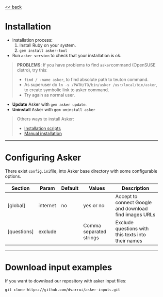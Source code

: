 
[<< back](../../README.md)

# Installation

* Installation process:
    1. Install Ruby on your system.
    2. `gem install asker-tool`
* Run `asker version` to check that your installation is ok.

> **PROBLEMS**: If you have problems to find `asker`command (OpenSUSE distro), try this:
> * `find / -name asker`, to find absolute path to teuton command.
> * As superuser do `ln -s /PATH/TO/bin/asker /usr/local/bin/asker`, to create symbolic link to asker command.
> * Try again as normal user.

* **Update** Asker with `gem asker update`.
* **Uninstall** Asker with `gem uninstall asker`

> Others ways to install Asker:
> * [Installation scripts](scripts.md)
>* [Manual installation](manual.md)

---
# Configuring Asker

There exist `config.ini`file, into Asker base directory with some configurable options.

| Section     | Param    | Default | Values    | Description |
| ----------- | -------- | ------- | --------- | ----------- |
| [global]    | internet | no      | yes or no | Accept to connect Google and download find images URLs |
| [questions] | exclude  |         | Comma separated strings| Exclude questions with this texts into their names |

---
# Download input examples

If you want to download our repository with asker input files:

`git clone https://github.com/dvarrui/asker-inputs.git`
